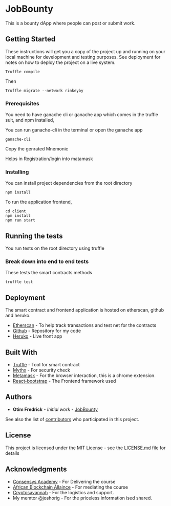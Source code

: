 # JobBounty

This is a bounty dApp where people can post or submit work.

## Getting Started

These instructions will get you a copy of the project up and running on your local machine for development and testing purposes. See deployment for notes on how to deploy the project on a live system.

```
Truffle compile
```

Then

```
Truffle migrate --network rinkeyby
```

### Prerequisites

You need to have ganache cli or  ganache app which comes in the truffle suit, and npm installed,

You can run ganache-cli in the terminal or open the ganache app

```
ganache-cli
```

Copy the genrated Mnemonic 

Helps in Registration/login into matamask

### Installing

You can install project dependencies from the root directory

```
npm install
```

To run the application frontend,

```
cd client
npm install
npm run start
```

## Running the tests

You run tests on the root directory using truffle

### Break down into end to end tests

These tests the smart contracts methods

```
truffle test
```

## Deployment

The smart contract and frontend application is hosted on etherscan, github and heruko.
* [Etherscan](https://rinkeby.etherscan.io/) - To help track transactions and test net for the contracts
* [Github](https://github.com/otim22/JobBounty) - Repository for my code
* [Heruko]() - Live front app


## Built With

* [Truffle](https://www.trufflesuite.com/) - Tool for smart contract
* [Mythx](https://mythx.io/) - For security check
* [Metamask](https://metamask.io/) - For the browser interaction, this is a chrome extension.
* [React-bootstrap](https://react-bootstrap.github.io/) - The Frontend framework used


## Authors

* **Otim Fredrick** - *Initial work* - [JobBounty](https://github.com/otim22/JobBounty)

See also the list of [contributors](https://github.com/your/project/contributors) who participated in this project.

## License

This project is licensed under the MIT License - see the [LICENSE.md](LICENSE.md) file for details

## Acknowledgments

* [Consensys Academy](https://consensys.net/academy/) - For Delivering the course
* [African Blockchain Allaince](https://afriblockchain.org/) - For mediating the course
* [Cryptosavannah](https://cryptosavannah.com/) - For the logistics and support.
* My memtor @joshorig - For the priceless information ised shared.